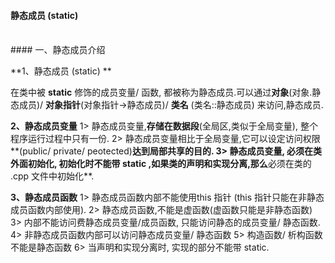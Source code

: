 #### 静态成员 (static)


<br>
#### 一、静态成员介绍

**1、静态成员 (static) **

在类中被 **static** 修饰的成员变量/ 函数, 都被称为静态成员.可以通过**对象**(对象.静态成员)/ **对象指针**(对象指针->静态成员)/ **类名** (类名::静态成员) 来访问,静态成员.


**2、静态成员变量**
1> 静态成员变量,**存储在数据段**(全局区,类似于全局变量), 整个程序运行过程中只有一份.
2> 静态成员变量相比于全局变量,它可以设定访问权限**(public/ private/ peotected)**达到局部共享的目的.
3> 静态成员变量, **必须在类外面初始化**, 初始化时不能带 static ,如果类的声明和实现分离,那么**必须在类的 .cpp 文件中初始化**.


**3、静态成员函数**
1> 静态成员函数内部不能使用this 指针 (this 指针只能在非静态成员函数内部使用).
2> 静态成员函数,不能是虚函数(虚函数只能是非静态函数)
3> 内部不能访问费静态成员变量/成员函数, 只能访问静态的成员变量/ 静态函数.
4> 非静态成员函数内部可以访问静态成员变量/ 静态函数
5> 构造函数/ 析构函数不能是静态函数
6> 当声明和实现分离时, 实现的部分不能带 static.






